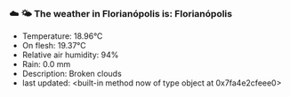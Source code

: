 ### ☁️ 🌤️  The weather in Florianópolis is: Florianópolis

- Temperature: 18.96°C
- On flesh: 19.37°C
- Relative air humidity: 94%
- Rain: 0.0 mm
- Description: Broken clouds
- last updated: <built-in method now of type object at 0x7fa4e2cfeee0>
